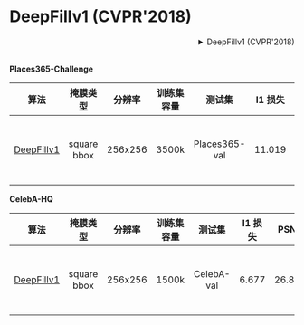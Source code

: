 # DeepFillv1 (CVPR'2018)

<!-- [ALGORITHM] -->

<details>
<summary align="right">DeepFillv1 (CVPR'2018)</summary>

```bibtex
@inproceedings{yu2018generative,
  title={Generative image inpainting with contextual attention},
  author={Yu, Jiahui and Lin, Zhe and Yang, Jimei and Shen, Xiaohui and Lu, Xin and Huang, Thomas S},
  booktitle={Proceedings of the IEEE conference on computer vision and pattern recognition},
  pages={5505--5514},
  year={2018}
}
```

</details>

<br/>

**Places365-Challenge**

|                                算法                                 |  掩膜类型   | 分辨率  | 训练集容量 |    测试集     | l1 损失 |  PSNR  | SSIM  | GPU 信息 |                                                                                                                             下载                                                                                                                              |
| :-----------------------------------------------------------------: | :---------: | :-----: | :--------: | :-----------: | :-----: | :----: | :---: | :------: | :-----------------------------------------------------------------------------------------------------------------------------------------------------------------------------------------------------------------------------------------------------------: |
| [DeepFillv1](/configs/deepfillv1/deepfillv1_places-256x256_8xb2.py) | square bbox | 256x256 |   3500k    | Places365-val | 11.019  | 23.429 | 0.862 |    8     | [模型](https://download.openmmlab.com/mmediting/inpainting/deepfillv1/deepfillv1_256x256_8x2_places_20200619-c00a0e21.pth) \| [日志](https://download.openmmlab.com/mmediting/inpainting/deepfillv1/deepfillv1_256x256_8x2_places_20200619-c00a0e21.log.json) |

**CelebA-HQ**

|                                算法                                 |  掩膜类型   | 分辨率  | 训练集容量 |   测试集   | l1 损失 |  PSNR  | SSIM  | GPU 信息 |                                                                                                                             下载                                                                                                                              |
| :-----------------------------------------------------------------: | :---------: | :-----: | :--------: | :--------: | :-----: | :----: | :---: | :------: | :-----------------------------------------------------------------------------------------------------------------------------------------------------------------------------------------------------------------------------------------------------------: |
| [DeepFillv1](/configs/deepfillv1/deepfillv1_celeba-256x256_4xb4.py) | square bbox | 256x256 |   1500k    | CelebA-val |  6.677  | 26.878 | 0.911 |    4     | [模型](https://download.openmmlab.com/mmediting/inpainting/deepfillv1/deepfillv1_256x256_4x4_celeba_20200619-dd51a855.pth) \| [日志](https://download.openmmlab.com/mmediting/inpainting/deepfillv1/deepfillv1_256x256_4x4_celeba_20200619-dd51a855.log.json) |
